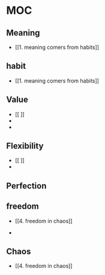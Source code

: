 
# MOC

## Meaning
- [[1. meaning comers from habits]]



## habit
- [[1. meaning comers from habits]]


## Value
- [[ ]]
- 
- 
## Flexibility
- [[ ]]
- 
## Perfection



## freedom
- [[4. freedom in chaos]]

- 
## Chaos
- [[4. freedom in chaos]]

